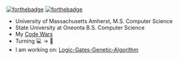 [![forthebadge](https://forthebadge.com/images/badges/open-source.svg)](https://forthebadge.com)
[![forthebadge](https://forthebadge.com/images/badges/built-with-science.svg)](https://forthebadge.com)
<br>

* University of Massachusetts Amherst, M.S. Computer Science
* State University at Oneonta B.S. Computer Science
* My <a href="https://www.codewars.com/users/hubertben">Code Wars</a>
* Turning 💻 -> 🎨
* I am working on: <a href="https://github.com/hubertben/Logic-Gates-Genetic-Algorithm">Logic-Gates-Genetic-Algorithm</a>
